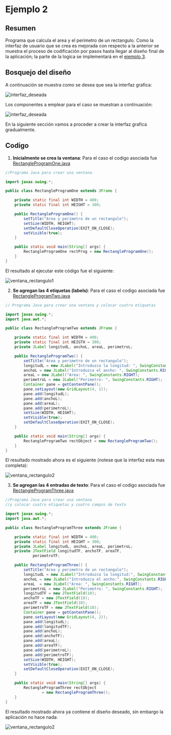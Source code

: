 # Ejemplo 2 #

## Resumen ##
Programa que calcula el area y el perimetro de un rectangulo. Como la interfaz de usuario que se crea es mejorada con respecto a la anterior se muestra el proceso de codificación por pasos hasta llegar al diseño final de la aplicación; la parte de la logica se implementará en el [ejemplo 3](../ejemplo3).

## Bosquejo del diseño ##

A continuación se muestra como se desea que sea la interfaz grafica:

![interfaz_deseada](interfaz.jpg)

Los componentes a emplear para el caso se muestran a continuación:

![interfaz_deseada](componentes_interfaz.jpg)

En la siguiente sección vamos a proceder a crear la interfaz grafica gradualmente.

## Codigo ##

1. **Inicialmente se crea la ventana**: Para el caso el codigo asociada fue [RectangleProgramOne.java](RectangleProgramOne.java)


```java
//Programa Java para crear una ventana.

import javax.swing.*;

public class RectangleProgramOne extends JFrame {

    private static final int WIDTH = 400;
    private static final int HEIGHT = 300;

    public RectangleProgramOne() {
        setTitle("Area y perimetro de un rectangulo");
        setSize(WIDTH, HEIGHT);
        setDefaultCloseOperation(EXIT_ON_CLOSE);
        setVisible(true);
    }

    public static void main(String[] args) {
        RectangleProgramOne rectProg = new RectangleProgramOne();
    }
}
```

El resultado al ejecutar este código fue el siguiente:

![ventana_rectangulo1](RectangleProgramOne.jpg)


2. **Se agregan las 4 etiquetas (labels)**: Para el caso el codigo asociada fue [RectangleProgramTwo.java](RectangleProgramTwo.java)


```java
// Programa Java para crear una ventana y colocar cuatro etiquetas

import javax.swing.*;
import java.awt.*;

public class RectangleProgramTwo extends JFrame {

    private static final int WIDTH = 400;
    private static final int HEIGTH = 300;
    private JLabel longitudL, anchoL, areaL, perimetroL;

    public RectangleProgramTwo() {
        setTitle("Area y perimetro de un rectangulo");
        longitudL = new JLabel("Introduzca la longitud: ", SwingConstants.RIGHT);
        anchoL = new JLabel("Introduzca el ancho: ", SwingConstants.RIGHT);
        areaL = new JLabel("Area: ", SwingConstants.RIGHT);
        perimetroL = new JLabel("Perimetro: ", SwingConstants.RIGHT);
        Container pane = getContentPane();
        pane.setLayout(new GridLayout(4, 1));
        pane.add(longitudL);
        pane.add(anchoL);
        pane.add(areaL);
        pane.add(perimetroL);
        setSize(WIDTH, HEIGHT);
        setVisible(true);
        setDefaultCloseOperation(EXIT_ON_CLOSE);
    }

    public static void main(String[] args) {
        RectangleProgramTwo rectObject = new RectangleProgramTwo();
    }
}
```

El resultado mostrado ahora es el siguiente (notese que la interfaz esta mas completa):


![ventana_rectangulo2](RectangleProgramTwo.jpg)

3. **Se agregan las 4 entradas de texto**: Para el caso el codigo asociada fue [RectangleProgramThree.java](RectangleProgramThree.java)


```java
//Programa Java para crear una ventana
//y colocar cuatro etiquetas y cuatro campos de texto

import javax.swing.*;
import java.awt.*;

public class RectangleProgramThree extends JFrame {

    private static final int WIDTH = 400;
    private static final int HEIGHT = 300;
    private JLabel longitudL, anchoL, areaL, perimetroL;
    private JTextField longitudTF, anchoTF, areaTF,
            perimetroTF;

    public RectangleProgramThree() {
        setTitle("Area y perimetro de un rectangulo");
        longitudL = new JLabel("Introduzca la longitud:", SwingConstants.RIGHT);
        anchoL = new JLabel("Introduzca el ancho:", SwingConstants.RIGHT);
        areaL  = new JLabel("Area: ", SwingConstants.RIGHT);
        perimetroL = new JLabel("Perimetro: ", SwingConstants.RIGHT);
        longitudTF = new JTextField(10);
        anchoTF = new JTextField(10);
        areaTF = new JTextField(10);
        perimetroTF = new JTextField(10);
        Container pane = getContentPane();
        pane.setLayout(new GridLayout(4, 2));
        pane.add(longitudL);
        pane.add(longitudTF);
        pane.add(anchoL);
        pane.add(anchoTF);
        pane.add(areaL);
        pane.add(areaTF);
        pane.add(perimetroL);
        pane.add(perimetroTF);
        setSize(WIDTH, HEIGHT);
        setVisible(true);
        setDefaultCloseOperation(EXIT_ON_CLOSE);
    }

    public static void main(String[] args) {
        RectangleProgramThree rectObject
                = new RectangleProgramThree();
    }
}
```

El resultado mostrado ahora ya contiene el diseño deseado, sin embargo la aplicación no hace nada:


![ventana_rectangulo2](RectangleProgramThree.jpg)

